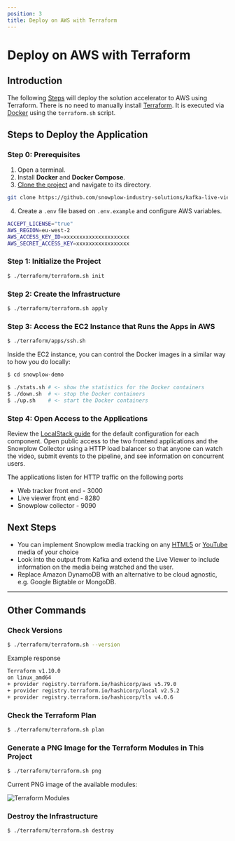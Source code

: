 ```yaml
---
position: 3
title: Deploy on AWS with Terraform
---
```


# Deploy on AWS with Terraform

## Introduction

The following [Steps](#steps) will deploy the solution accelerator to AWS using Terraform. There is no need to manually install [Terraform](https://www.terraform.io/). It is executed via [Docker](https://www.docker.com/) using the `terraform.sh` script.

## Steps to Deploy the Application

### Step 0: Prerequisites

1. Open a terminal.
2. Install **Docker** and **Docker Compose**.
3. [Clone the project](https://github.com/snowplow-industry-solutions/kafka-live-viewer-profiles) and navigate to its directory.
```bash
git clone https://github.com/snowplow-industry-solutions/kafka-live-viewer-profiles.git
```
4. Create a `.env` file based on `.env.example` and configure AWS variables.
```bash
ACCEPT_LICENSE="true"
AWS_REGION=eu-west-2
AWS_ACCESS_KEY_ID=xxxxxxxxxxxxxxxxxxxxx
AWS_SECRET_ACCESS_KEY=xxxxxxxxxxxxxxxxx
```


### Step 1: Initialize the Project

```bash
$ ./terraform/terraform.sh init
```

### Step 2: Create the Infrastructure

```bash
$ ./terraform/terraform.sh apply
```

### Step 3: Access the EC2 Instance that Runs the Apps in AWS

```bash
$ ./terraform/apps/ssh.sh
```

Inside the EC2 instance, you can control the Docker images in a similar way to how you do locally:

```bash
$ cd snowplow-demo

$ ./stats.sh # <- show the statistics for the Docker containers
$ ./down.sh  # <- stop the Docker containers
$ ./up.sh    # <- start the Docker containers
```

### Step 4: Open Access to the Applications

Review the [LocalStack guide](/tutorials/kafka-live-viewer-profiles/quickstart-localstack) for the default configuration for each component. Open public access to the two frontend applications and the Snowplow Collector using a HTTP load balancer so that anyone can watch the video, submit events to the pipeline, and see information on concurrent users.

The applications listen for HTTP traffic on the following ports
- Web tracker front end - 3000
- Live viewer front end - 8280
- Snowplow collector - 9090

## Next Steps
- You can implement Snowplow media tracking on any [HTML5](/docs/sources/trackers/web-trackers/tracking-events/media/html5/) or [YouTube](/docs/sources/trackers/web-trackers/tracking-events/media/youtube/) media of your choice
- Look into the output from Kafka and extend the Live Viewer to include information on the media being watched and the user.
- Replace Amazon DynamoDB with an alternative to be cloud agnostic, e.g. Google Bigtable or MongoDB.
---

## Other Commands

### Check Versions

```bash
$ ./terraform/terraform.sh --version
```
Example response
```bash
Terraform v1.10.0
on linux_amd64
+ provider registry.terraform.io/hashicorp/aws v5.79.0
+ provider registry.terraform.io/hashicorp/local v2.5.2
+ provider registry.terraform.io/hashicorp/tls v4.0.6
```

### Check the Terraform Plan

```bash
$ ./terraform/terraform.sh plan
```

### Generate a PNG Image for the Terraform Modules in This Project

```bash
$ ./terraform/terraform.sh png
```

Current PNG image of the available modules:

![Terraform Modules](images/terraform.png)

### Destroy the Infrastructure

```bash
$ ./terraform/terraform.sh destroy
```
